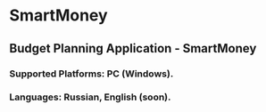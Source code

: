 # SmartMoney
## Budget Planning Application - SmartMoney
### Supported Platforms: PC (Windows).
### Languages: Russian, English (soon).

